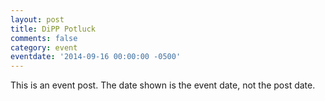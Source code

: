 ```yaml
---
layout: post
title: DiPP Potluck
comments: false
category: event
eventdate: '2014-09-16 00:00:00 -0500'
---
```


This is an event post. The date shown is the event date, not the post date.